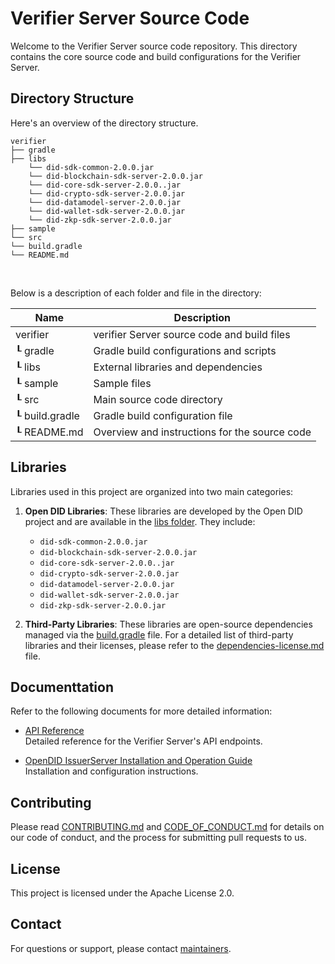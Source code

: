 # Verifier Server Source Code

Welcome to the Verifier Server source code repository. This directory contains the core source code and build configurations for the Verifier Server.

## Directory Structure

Here's an overview of the directory structure.

```
verifier
├── gradle
├── libs
    └── did-sdk-common-2.0.0.jar
    └── did-blockchain-sdk-server-2.0.0.jar
    └── did-core-sdk-server-2.0.0..jar
    └── did-crypto-sdk-server-2.0.0.jar
    └── did-datamodel-server-2.0.0.jar
    └── did-wallet-sdk-server-2.0.0.jar
    └── did-zkp-sdk-server-2.0.0.jar
├── sample
└── src
└── build.gradle
└── README.md
```

<br/>

Below is a description of each folder and file in the directory:

| Name                    | Description                                     |
| ----------------------- | ----------------------------------------------- |
| verifier                | verifier Server source code and build files     |
| ┖ gradle                | Gradle build configurations and scripts         |
| ┖ libs                  | External libraries and dependencies             |
| ┖ sample                | Sample files                                    |
| ┖ src                   | Main source code directory                      |
| ┖ build.gradle          | Gradle build configuration file                 |
| ┖ README.md             | Overview and instructions for the source code   |


## Libraries

Libraries used in this project are organized into two main categories:

1. **Open DID Libraries**: These libraries are developed by the Open DID project and are available in the [libs folder](libs). They include:
    - `did-sdk-common-2.0.0.jar`
    - `did-blockchain-sdk-server-2.0.0.jar`
    - `did-core-sdk-server-2.0.0..jar`
    - `did-crypto-sdk-server-2.0.0.jar`
    - `did-datamodel-server-2.0.0.jar`
    - `did-wallet-sdk-server-2.0.0.jar`
    - `did-zkp-sdk-server-2.0.0.jar`

2. **Third-Party Libraries**: These libraries are open-source dependencies managed via the [build.gradle](build.gradle) file. For a detailed list of third-party libraries and their licenses, please refer to the [dependencies-license.md](../../dependencies-license.md) file.


## Documenttation

Refer to the following documents for more detailed information:

- [API Reference](../../docs/api/Verifier_API_ko.md)  
  Detailed reference for the Verifier Server's API endpoints.

- [OpenDID IssuerServer Installation and Operation Guide](../../docs/installation/OpenDID_VerifierServer_InstallationAndOperation_Guide.md)  
  Installation and configuration instructions.

## Contributing

Please read [CONTRIBUTING.md](../../CONTRIBUTING.md) and [CODE_OF_CONDUCT.md](../../CODE_OF_CONDUCT.md) for details on our code of conduct, and the process for submitting pull requests to us.

## License
This project is licensed under the Apache License 2.0.

## Contact
For questions or support, please contact [maintainers](../../MAINTAINERS.md).